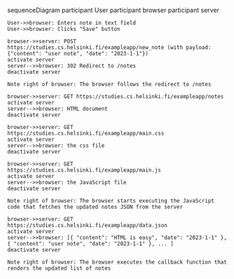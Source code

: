 sequenceDiagram
    participant User
    participant browser
    participant server

    User->>browser: Enters note in text field
    User->>browser: Clicks "Save" button

    browser->>server: POST https://studies.cs.helsinki.fi/exampleapp/new_note (with payload: {"content": "user note", "date": "2023-1-1"})
    activate server
    server-->>browser: 302 Redirect to /notes
    deactivate server

    Note right of browser: The browser follows the redirect to /notes

    browser->>server: GET https://studies.cs.helsinki.fi/exampleapp/notes
    activate server
    server-->>browser: HTML document
    deactivate server

    browser->>server: GET https://studies.cs.helsinki.fi/exampleapp/main.css
    activate server
    server-->>browser: the css file
    deactivate server

    browser->>server: GET https://studies.cs.helsinki.fi/exampleapp/main.js
    activate server
    server-->>browser: the JavaScript file
    deactivate server

    Note right of browser: The browser starts executing the JavaScript code that fetches the updated notes JSON from the server

    browser->>server: GET https://studies.cs.helsinki.fi/exampleapp/data.json
    activate server
    server-->>browser: [{ "content": "HTML is easy", "date": "2023-1-1" }, { "content": "user note", "date": "2023-1-1" }, ... ]
    deactivate server

    Note right of browser: The browser executes the callback function that renders the updated list of notes
